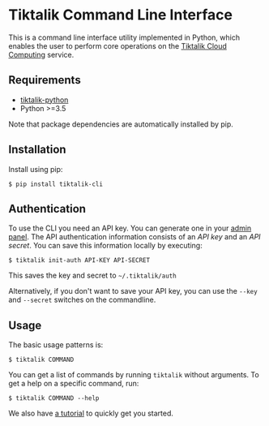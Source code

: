 # Tiktalik Command Line Interface

This is a command line interface utility implemented in Python, which enables the
user to perform core operations on the [Tiktalik Cloud Computing](http://www.tiktalik.com) service.

## Requirements

 * [tiktalik-python](https://github.com/tiktalik-cloud/tiktalik-python)
 * Python >=3.5

Note that package dependencies are automatically installed by pip.

## Installation

Install using pip:

`$ pip install tiktalik-cli`

## Authentication

To use the CLI you need an API key. You can generate one in your
[admin panel](https://tiktalik.com/panel/#apikeys). The API authentication
information consists of an *API key* and an *API secret*. You can save this
information locally by executing:

`$ tiktalik init-auth API-KEY API-SECRET`

This saves the key and secret to `~/.tiktalik/auth`

Alternatively, if you don't want to save your API key, you can use the `--key`
and `--secret` switches on the commandline.

## Usage

The basic usage patterns is:

`$ tiktalik COMMAND`

You can get a list of commands by running `tiktalik` without arguments.
To get a help on a specific command, run:

`$ tiktalik COMMAND --help`

We also have [a tutorial](http://articles.tiktalik.com/content/help/using-tiktalik-command-line-utility/) to quickly get
you started.